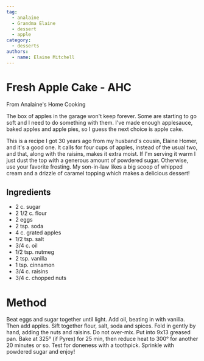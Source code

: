 ```yaml
---
tag:
  - analaine
  - Grandma Elaine
  - dessert
  - apple
category:
  - desserts
authors:
  - name: Elaine Mitchell
---
```


# Fresh Apple Cake - AHC
From Analaine's Home Cooking

The box of apples in the garage won't keep forever. Some are starting to go soft and I need to do
something with them. I've made enough applesauce, baked apples and apple pies, so I guess the
next choice is apple cake.

This is a recipe I got 30 years ago from my husband's cousin, Elaine Homer, and it's a good one.
It calls for four cups of apples, instead of the usual two, and that, along with the raisins, makes
it extra moist. If I'm serving it warm I just dust the top with a generous amount of powdered
sugar. Otherwise, use your favorite frosting. My son-in-law likes a big scoop of whipped cream
and a drizzle of caramel topping which makes a delicious dessert!

## Ingredients
* 2 c. sugar
* 2 1/2 c. flour
* 2 eggs
* 2 tsp. soda
* 4 c. grated apples
* 1/2 tsp. salt
* 3/4 c. oil
* 1/2 tsp. nutmeg
* 2 tsp. vanilla
* 1 tsp. cinnamon
* 3/4 c. raisins
* 3/4 c. chopped nuts

# Method
Beat eggs and sugar together until light. Add oil, beating in with vanilla. Then add apples. Sift
together flour, salt, soda and spices. Fold in gently by hand, adding the nuts and raisins. Do not
over-mix. Put into 9x13 greased pan. Bake at 325° (if Pyrex) for 25 min, then reduce heat to
300° for another 20 minutes or so. Test for doneness with a toothpick. Sprinkle with powdered
sugar and enjoy!